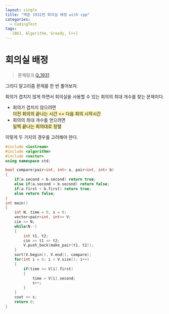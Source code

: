 ```yaml
---
layout: single
title: "백준 1931번 회의실 배정 with cpp"
categories:
  - CodingTest
tags:
  -[BOJ, Algorithm, Greedy, C++]
---
```


# 회의실 배정 

> 문제링크 [Q_1931](https://www.acmicpc.net/problem/1931)

그리디 알고리즘 문제를 한 번 풀어보자.

회의가 겹치지 않게 하면서 회의실을 사용할 수 있는 회의의 최대 개수를 찾는 문제이다. <br>

- 회의가 겹치지 않으려면 <br> <span style='background-color:#fff5b1'>이전 회의의 끝나는 시간 <= 다음 회의 시작시간</span> <br>
- 회의의 최대 개수를 얻으려면 <br> <span style='background-color:#fff5b1'>일찍 끝나는 회의대로 정렬</span> <br>

이렇게 두 가지의 경우를 고려해야 한다.

```cpp
#include <iostream>
#include <algorithm>
#include <vector>
using namespace std;

bool compare(pair<int, int> a, pair<int, int> b)
{
    if(a.second < b.second) return true;
    else if(a.second > b.second) return false;
    if(a.first < b.first) return true;
    else return false;
}
int main()
{
    int N, time = 0, s = 0;
    vector<pair<int, int>> V;
    cin >> N;
    while(N--)
    {
        int t1, t2;
        cin >> t1 >> t2;
        V.push_back(make_pair(t1, t2));
    }
    sort(V.begin(), V.end(), compare);
    for(int i = 0; i < V.size(); i++)
    {
        if(time <= V[i].first)
        {
            time = V[i].second;
            s++;
        }
    }
    cout << s;
    return 0;
}
```

